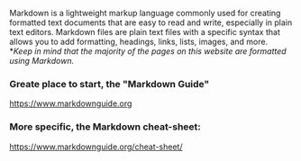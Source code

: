 
Markdown is a lightweight markup language commonly used for creating formatted text documents that are easy to read and write, especially in plain text editors. Markdown files are plain text files with a specific syntax that allows you to add formatting, headings, links, lists, images, and more.    
**Keep in mind that the majority of the pages on this website are formatted using Markdown.*


### Greate place to start, the "Markdown Guide"  
https://www.markdownguide.org

### More specific, the Markdown cheat-sheet:  
https://www.markdownguide.org/cheat-sheet/
